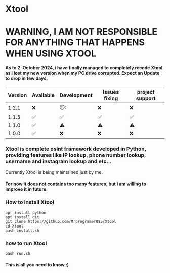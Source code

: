 # Xtool
# WARNING, I AM NOT RESPONSIBLE FOR ANYTHING THAT HAPPENS WHEN USING XTOOL
#### As to 2. October 2024, i have finally managed to completely recode Xtool as i lost my new version when my PC drive corrupted. Expect an Update to drop in few days.

| Version | Available         | Development | Issues fixing  | project support|  
| ------- | ------------------ |------------|----------------|----------------|
| 1.2.1   | :x:                | ⏲️:        |  :x:           |   :x:          |
| 1.1.5   | ✅                | ✅        |  ✅            |   ✅           |
| 1.1.0   | ✅                | ⚠️        |  ⚠️             | ⚠️             |
| 1.0.0    | ✅                | :x:         |   :x:          |      :x:        |

### Xtool is complete osint framework developed in Python, providing features like IP lookup, phone number lookup, username and instagram lookup and etc...
Currently Xtool is being maintained just by me.
#### For now it does not contains too many features, but i am willing to improve it in future.
### How to install Xtool
```
apt install python
apt install git
git clone https://github.com/Mrprogramer885/Xtool
cd Xtool
bash install.sh
```
### how to run Xtool
```
bash run.sh
```
#### This is all you need to know :)
